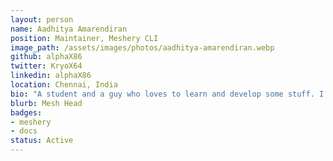 ```yaml
---
layout: person
name: Aadhitya Amarendiran
position: Maintainer, Meshery CLI
image_path: /assets/images/photos/aadhitya-amarendiran.webp
github: alphaX86
twitter: KryoX64
linkedin: alphaX86
location: Chennai, India
bio: "A student and a guy who loves to learn and develop some stuff. I'm a type who thinks that learning is a never-ending job. I'd pretty much listen to Music and play some games while I'm not intensely working. "
blurb: Mesh Head
badges:
- meshery
- docs
status: Active
---
```

